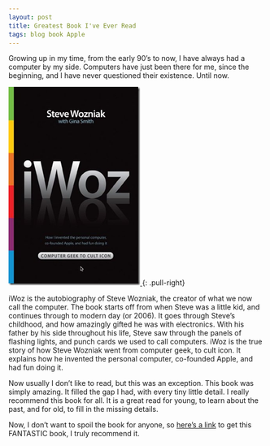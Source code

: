 ```yaml
---
layout: post
title: Greatest Book I've Ever Read
tags: blog book Apple
---
```

Growing up in my time, from the early 90’s to now, I have always had a computer by my side. Computers have just been there for me, since the beginning, and I have never questioned their existence. Until now.

<!-- excerpt -->

[
  ![iWoz Cover](/images/greatest-book/iwoz-cover.png)
](/images/greatest-book/iwoz-cover.png)
{: .pull-right}

iWoz is the autobiography of Steve Wozniak, the creator of what we now call the computer. The book starts off from when Steve was a little kid, and continues through to modern day (or 2006). It goes through Steve’s childhood, and how amazingly gifted he was with electronics. With his father by his side throughout his life, Steve saw through the panels of flashing lights, and punch cards we used to call computers. iWoz is the true story of how Steve Wozniak went from computer geek, to cult icon. It explains how he invented the personal computer, co-founded Apple, and had fun doing it.

Now usually I don’t like to read, but this was an exception. This book was simply amazing. It filled the gap I had, with every tiny little detail. I really recommend this book for all. It is a great read for young, to learn about the past, and for old, to fill in the missing details.

Now, I don’t want to spoil the book for anyone, so [here’s a link](//www.amazon.com/iWoz-Computer-Invented-Personal-Co-Founded/dp/0393330435) to get this FANTASTIC book, I truly recommend it.

